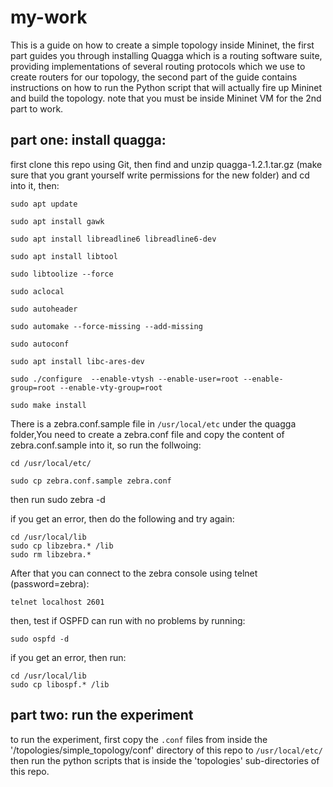# my-work
This is a guide on how to create a simple topology inside Mininet, the first part guides you through installing Quagga which is a routing software suite, providing implementations of several routing protocols which we use to create routers for our topology, the second part of the guide contains instructions on how to run the Python script that will actually fire up Mininet and build the topology.
note that you must be inside Mininet VM for the 2nd part to work.

## part one: install quagga:
first clone this repo using Git, then find and unzip quagga-1.2.1.tar.gz (make sure that you grant yourself write permissions for the new folder) and cd into it, then:
```
sudo apt update

sudo apt install gawk

sudo apt install libreadline6 libreadline6-dev

sudo apt install libtool

sudo libtoolize --force

sudo aclocal

sudo autoheader

sudo automake --force-missing --add-missing

sudo autoconf

sudo apt install libc-ares-dev

sudo ./configure  --enable-vtysh --enable-user=root --enable-group=root --enable-vty-group=root

sudo make install
```

There is a zebra.conf.sample file in ```/usr/local/etc``` under the quagga folder,You need to create a zebra.conf file and copy the content of zebra.conf.sample into it, so run the follwoing:
```
cd /usr/local/etc/

sudo cp zebra.conf.sample zebra.conf
```
then run sudo zebra -d

if you get an error, then do the following and try again:
```
cd /usr/local/lib
sudo cp libzebra.* /lib
sudo rm libzebra.*
```
After that you can connect to the zebra console using telnet (password=zebra):
```
telnet localhost 2601
```
then, test if OSPFD can run with no problems by running:
```
sudo ospfd -d
```
if you get an error, then run:
```
cd /usr/local/lib
sudo cp libospf.* /lib
```

## part two: run the experiment
to run the experiment, first copy the ```.conf``` files from inside the '/topologies/simple_topology/conf' directory of this repo to ```/usr/local/etc/``` then run the python scripts that is inside the 'topologies' sub-directories of this repo.

